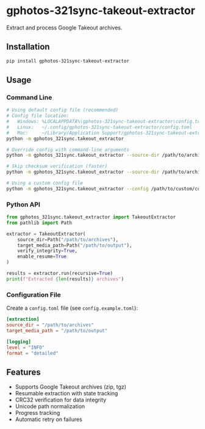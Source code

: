 # gphotos-321sync-takeout-extractor

Extract and process Google Takeout archives.

## Installation

```bash
pip install gphotos-321sync-takeout-extractor
```

## Usage

### Command Line

```bash
# Using default config file (recommended)
# Config file location:
#   Windows: %LOCALAPPDATA%\gphotos-321sync-takeout-extractor\config.toml
#   Linux:   ~/.config/gphotos-321sync-takeout-extractor/config.toml
#   Mac:     ~/Library/Application Support/gphotos-321sync-takeout-extractor/config.toml
python -m gphotos_321sync.takeout_extractor

# Override config with command-line arguments
python -m gphotos_321sync.takeout_extractor --source-dir /path/to/archives --target-media-path /path/to/output

# Skip checksum verification (faster)
python -m gphotos_321sync.takeout_extractor --source-dir /path/to/archives --target-media-path /path/to/output --no-verify

# Using a custom config file
python -m gphotos_321sync.takeout_extractor --config /path/to/custom/config.toml
```

### Python API

```python
from gphotos_321sync.takeout_extractor import TakeoutExtractor
from pathlib import Path

extractor = TakeoutExtractor(
    source_dir=Path("/path/to/archives"),
    target_media_path=Path("/path/to/output"),
    verify_integrity=True,
    enable_resume=True
)

results = extractor.run(recursive=True)
print(f"Extracted {len(results)} archives")
```

### Configuration File

Create a `config.toml` file (see `config.example.toml`):

```toml
[extraction]
source_dir = "/path/to/archives"
target_media_path = "/path/to/output"

[logging]
level = "INFO"
format = "detailed"
```

## Features

- Supports Google Takeout archives (zip, tgz)
- Resumable extraction with state tracking
- CRC32 verification for data integrity
- Unicode path normalization
- Progress tracking
- Automatic retry on failures

